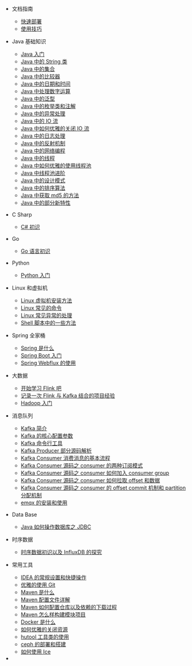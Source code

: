 * 文档指南
  * [快速部署](guide/quick-deploy.md)
  * [使用技巧](guide/use-tips.md)
* Java 基础知识 
  * [Java 入门](Java/java.md)
  * [Java 中的 String 类](Java/java-string.md)
  * [Java 中的集合](Java/java-collectionandmap.md)
  * [Java 中的比较器](Java/java-compare.md)
  * [Java 中的日期和时间](Java/java-date.md)
  * [Java 中处理数字运算](Java/java-math.md)
  * [Java 中的泛型](Java/java-generic.md)
  * [Java 中的枚举类和注解](Java/java-enumandannonation.md)
  * [Java 中的异常处理](Java/java-exception.md)
  * [Java 中的 IO 流](Java/java-io.md)
  * [Java 中如何优雅的关闭 IO 流](Java/java-io-close.md)
  * [Java 中的日志处理](Java/java-log.md)
  * [Java 中的反射机制](Java/java-reflection.md)
  * [Java 中的网络编程](Java/java-network.md)
  * [Java 中的线程](Java/java-thread.md)
  * [Java 中如何优雅的使用线程池](Java/java-threadpool.md)
  * [Java 中线程池进阶](Java/java-threadpool-advanced.md)
  * [Java 中的设计模式](Java/java-design-mode.md)
  * [Java 中的排序算法](Java/java-algorithm-sort.md)
  * [Java 中获取 md5 的方法](Java/java-md5.md)
  * [Java 中的部分新特性](Java/java-newfeature.md)
* C Sharp
  * [C# 初识](CSharp/CSharp.md)

* Go
  * [Go 语言初识](Go/go.md)
* Python
  * [Python 入门](Python/python.md)
* Linux 和虚拟机
  * [Linux 虚拟机安装方法](Linux/linux-virtualmachine.md)
  * [Linux 常见的命令](Linux/linux-command.md)
  * [Linux 常见异常的处理](Linux/linux-error.md)
  * [Shell 脚本中的一些方法](Linux/shell.md)
* Spring 全家桶
  * [Spring 是什么](Spring/spring-base.md)
  * [Spring Boot 入门](Spring/spring-boot.md)
  * [Spring Webflux 的使用](Spring/spring-webflux.md)
* 大数据
  * [开始学习 Flink 吧](BigData/flink.md)
  * [记录一次 Flink 与 Kafka 结合的项目经验](BigData/flink-kafka.md)
  * [Hadoop 入门](BigData/hadoop.md)
* 消息队列
  * [Kafka 简介](MessageQueue/kafka-introduce.md)
  * [Kafka 的核心配置参数](MessageQueue/kafka-properties.md)
  * [Kafka 命令行工具](MessageQueue/kafka-command.md)
  * [Kafka Producer 部分源码解析](MessageQueue/kafka-producer.md)
  * [Kafka Consumer 消费消息的基本流程](MessageQueue/kafka-consumer.md)
  * [Kafka Consumer 源码之 consumer 的两种订阅模式](MessageQueue/kafka-consumer-subscribeandassign.md)
  * [Kafka Consumer 源码之 consumer 如何加入 consumer group](MessageQueue/kafka-consumer-group.md)
  * [Kafka Consumer 源码之 consumer 如何拉取 offset 和数据](MessageQueue/kafka-consumer-offsetandfetcher.md)
  * [Kafka Consumer 源码之 consumer 的 offset commit 机制和 partition 分配机制](MessageQueue/kafka-consumer-commitandpartition.md)
  * [emqx 的安装和使用](MessageQueue/emqx.md)
* Data Base
  * [Java 如何操作数据库之 JDBC](DataBase/db-jdbc.md)
* 时序数据
  * [时序数据初识以及 InfluxDB 的探究](TimeSeriesData/time-series-data-first-meeting.md)
* 常用工具
  * [IDEA 的常规设置和快捷操作](Tools/idea.md)
  * [优雅的使用 Git](Tools/git.md)
  * [Maven 是什么](Tools/maven.md)
  * [Maven 配置文件详解](Tools/maven-configfiles.md)
  * [Maven 如何配置仓库以及依赖的下载过程](Tools/maven-repository.md)
  * [Maven 怎么样构建模块项目](Tools/maven-modules.md)
  * [Docker 是什么](Tools/docker.md)
  * [如何优雅的关闭资源](Tools/shutdownhook.md)
  * [hutool 工具类的使用](Tools/hutool.md)
  * [ceph 的部署和搭建](Tools/ceph.md)
  * [如何使用 Ice](Tools/ice.md)
* 





